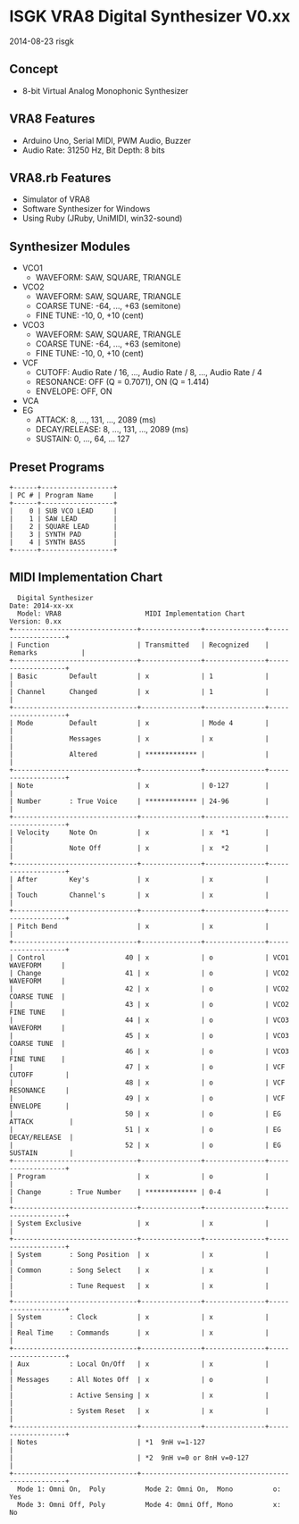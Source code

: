 # ISGK VRA8 Digital Synthesizer V0.xx

2014-08-23 risgk

## Concept

- 8-bit Virtual Analog Monophonic Synthesizer

## VRA8 Features

- Arduino Uno, Serial MIDI, PWM Audio, Buzzer
- Audio Rate: 31250 Hz, Bit Depth: 8 bits

## VRA8.rb Features

- Simulator of VRA8
- Software Synthesizer for Windows
- Using Ruby (JRuby, UniMIDI, win32-sound)

## Synthesizer Modules

- VCO1
    - WAVEFORM: SAW, SQUARE, TRIANGLE
- VCO2
    - WAVEFORM: SAW, SQUARE, TRIANGLE
    - COARSE TUNE: -64, ..., +63 (semitone)
    - FINE TUNE: -10, 0, +10 (cent)
- VCO3
    - WAVEFORM: SAW, SQUARE, TRIANGLE
    - COARSE TUNE: -64, ..., +63 (semitone)
    - FINE TUNE: -10, 0, +10 (cent)
- VCF
    - CUTOFF: Audio Rate / 16, ..., Audio Rate / 8, ..., Audio Rate / 4
    - RESONANCE: OFF (Q = 0.7071), ON (Q = 1.414)
    - ENVELOPE: OFF, ON
- VCA
- EG
    - ATTACK: 8, ..., 131, ..., 2089 (ms)
    - DECAY/RELEASE: 8, ..., 131, ..., 2089 (ms)
    - SUSTAIN: 0, ..., 64, ... 127

## Preset Programs

    +------+------------------+
    | PC # | Program Name     |
    +------+------------------+
    |    0 | SUB VCO LEAD     |
    |    1 | SAW LEAD         |
    |    2 | SQUARE LEAD      |
    |    3 | SYNTH PAD        |
    |    4 | SYNTH BASS       |
    +------+------------------+

## MIDI Implementation Chart

      Digital Synthesizer                                             Date: 2014-xx-xx
      Model: VRA8                     MIDI Implementation Chart       Version: 0.xx
    +-------------------------------+---------------+---------------+-------------------+
    | Function                      | Transmitted   | Recognized    | Remarks           |
    +-------------------------------+---------------+---------------+-------------------+
    | Basic        Default          | x             | 1             |                   |
    | Channel      Changed          | x             | 1             |                   |
    +-------------------------------+---------------+---------------+-------------------+
    | Mode         Default          | x             | Mode 4        |                   |
    |              Messages         | x             | x             |                   |
    |              Altered          | ************* |               |                   |
    +-------------------------------+---------------+---------------+-------------------+
    | Note                          | x             | 0-127         |                   |
    | Number       : True Voice     | ************* | 24-96         |                   |
    +-------------------------------+---------------+---------------+-------------------+
    | Velocity     Note On          | x             | x  *1         |                   |
    |              Note Off         | x             | x  *2         |                   |
    +-------------------------------+---------------+---------------+-------------------+
    | After        Key's            | x             | x             |                   |
    | Touch        Channel's        | x             | x             |                   |
    +-------------------------------+---------------+---------------+-------------------+
    | Pitch Bend                    | x             | x             |                   |
    +-------------------------------+---------------+---------------+-------------------+
    | Control                    40 | x             | o             | VCO1 WAVEFORM     |
    | Change                     41 | x             | o             | VCO2 WAVEFORM     |
    |                            42 | x             | o             | VCO2 COARSE TUNE  |
    |                            43 | x             | o             | VCO2 FINE TUNE    |
    |                            44 | x             | o             | VCO3 WAVEFORM     |
    |                            45 | x             | o             | VCO3 COARSE TUNE  |
    |                            46 | x             | o             | VCO3 FINE TUNE    |
    |                            47 | x             | o             | VCF CUTOFF        |
    |                            48 | x             | o             | VCF RESONANCE     |
    |                            49 | x             | o             | VCF ENVELOPE      |
    |                            50 | x             | o             | EG ATTACK         |
    |                            51 | x             | o             | EG DECAY/RELEASE  |
    |                            52 | x             | o             | EG SUSTAIN        |
    +-------------------------------+---------------+---------------+-------------------+
    | Program                       | x             | o             |                   |
    | Change       : True Number    | ************* | 0-4           |                   |
    +-------------------------------+---------------+---------------+-------------------+
    | System Exclusive              | x             | x             |                   |
    +-------------------------------+---------------+---------------+-------------------+
    | System       : Song Position  | x             | x             |                   |
    | Common       : Song Select    | x             | x             |                   |
    |              : Tune Request   | x             | x             |                   |
    +-------------------------------+---------------+---------------+-------------------+
    | System       : Clock          | x             | x             |                   |
    | Real Time    : Commands       | x             | x             |                   |
    +-------------------------------+---------------+---------------+-------------------+
    | Aux          : Local On/Off   | x             | x             |                   |
    | Messages     : All Notes Off  | x             | o             |                   |
    |              : Active Sensing | x             | x             |                   |
    |              : System Reset   | x             | x             |                   |
    +-------------------------------+---------------+---------------+-------------------+
    | Notes                         | *1  9nH v=1-127                                   |
    |                               | *2  9nH v=0 or 8nH v=0-127                        |
    +-------------------------------+---------------------------------------------------+
      Mode 1: Omni On,  Poly          Mode 2: Omni On,  Mono          o: Yes
      Mode 3: Omni Off, Poly          Mode 4: Omni Off, Mono          x: No
